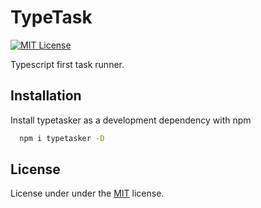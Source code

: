 # TypeTask
[![MIT License](https://img.shields.io/badge/License-MIT-green.svg)](https://choosealicense.com/licenses/mit/)

Typescript first task runner.

## Installation

Install typetasker as a development dependency with npm

```bash
  npm i typetasker -D
```
    

## License

License under under the [MIT](https://choosealicense.com/licenses/mit/) license.
